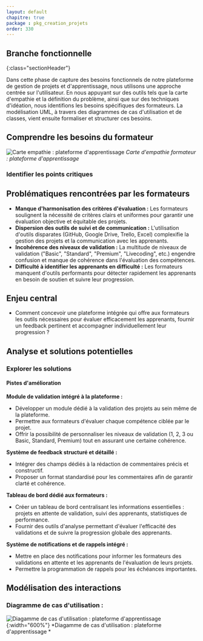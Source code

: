```yaml
---
layout: default
chapitre: true
package : pkg_creation_projets
order: 330
---
```

## Branche fonctionnelle 
{:class="sectionHeader"}

<!-- note -->

Dans cette phase de capture des besoins fonctionnels de notre plateforme de gestion de projets et d'apprentissage, nous utilisons une approche centrée sur l'utilisateur. En nous appuyant sur des outils tels que la carte d'empathie et la définition du problème, ainsi que sur des techniques d'idéation, nous identifions les besoins spécifiques des formateurs. La modélisation UML, à travers des diagrammes de cas d'utilisation et de classes, vient ensuite formaliser et structurer ces besoins.


##  Comprendre les besoins du formateur 

![Carte empathie : plateforme d'apprentissage](/soli-lms/Besoin/pkg_creation_projets/carte-empathie-Formateur.svg)
*Carte d'empathie formateur : plateforme d'apprentissage*

### Identifier les points critiques

## Problématiques rencontrées par les formateurs

- **Manque d'harmonisation des critères d'évaluation :**  Les formateurs soulignent la nécessité de critères clairs et uniformes pour garantir une évaluation objective et équitable des projets. 
- **Dispersion des outils de suivi et de communication :** L'utilisation d'outils disparates (GitHub, Google Drive, Trello, Excel) complexifie la gestion des projets et la communication avec les apprenants. 
- **Incohérence des niveaux de validation :**  La multitude de niveaux de validation ("Basic", "Standard", "Premium", "Livecoding", etc.) engendre confusion et manque de cohérence dans l'évaluation des compétences.
- **Difficulté à identifier les apprenants en difficulté :**  Les formateurs manquent d'outils performants pour détecter rapidement les apprenants en besoin de soutien et suivre leur progression.

## Enjeu central 

- Comment concevoir une plateforme intégrée qui offre aux formateurs les outils nécessaires pour évaluer efficacement les apprenants, fournir un feedback pertinent et accompagner individuellement leur progression ?

## Analyse et solutions potentielles

###  Explorer les solutions

#### Pistes d'amélioration 

**Module de validation intégré à la plateforme :**
- Développer un module dédié à la validation des projets au sein même de la plateforme.
- Permettre aux formateurs d'évaluer chaque compétence ciblée par le projet.
- Offrir la possibilité de personnaliser les niveaux de validation (1, 2, 3 ou Basic, Standard, Premium) tout en assurant une certaine cohérence.

**Système de feedback structuré et détaillé :**
- Intégrer des champs dédiés à la rédaction de commentaires précis et constructif.
- Proposer un format standardisé pour les commentaires afin de garantir clarté et cohérence.

**Tableau de bord dédié aux formateurs :**
- Créer un tableau de bord centralisant les informations essentielles : projets en attente de validation, suivi des apprenants, statistiques de performance.
- Fournir des outils d'analyse permettant d'évaluer l'efficacité des validations et de suivre la progression globale des apprenants.

**Système de notifications et de rappels intégré :**
- Mettre en place des notifications pour informer les formateurs des validations en attente et les apprenants de l'évaluation de leurs projets.
-  Permettre la programmation de rappels pour les échéances importantes.


## Modélisation des interactions

### Diagramme de cas d'utilisation :
![Diagamme de cas d'utilisation : plateforme d'apprentissage ](/soli-lms/diagrammes/pkg_creation_projets/uses_cases_pkg_creation_projets/uses_cases_pkg_creation_projets.svg){:width="600%"}
*Diagamme de cas d'utilisation : plateforme d'apprentissage *

